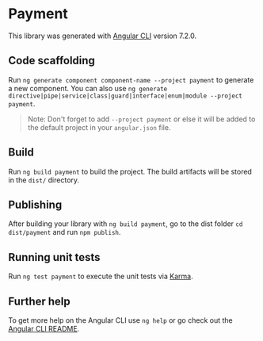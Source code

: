 # Payment

This library was generated with [Angular CLI](https://github.com/angular/angular-cli) version 7.2.0.

## Code scaffolding

Run `ng generate component component-name --project payment` to generate a new component. You can also use `ng generate directive|pipe|service|class|guard|interface|enum|module --project payment`.

> Note: Don't forget to add `--project payment` or else it will be added to the default project in your `angular.json` file.

## Build

Run `ng build payment` to build the project. The build artifacts will be stored in the `dist/` directory.

## Publishing

After building your library with `ng build payment`, go to the dist folder `cd dist/payment` and run `npm publish`.

## Running unit tests

Run `ng test payment` to execute the unit tests via [Karma](https://karma-runner.github.io).

## Further help

To get more help on the Angular CLI use `ng help` or go check out the [Angular CLI README](https://github.com/angular/angular-cli/blob/master/README.md).
